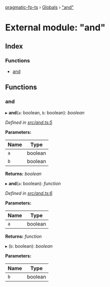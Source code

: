 [pragmatic-fp-ts](../README.md) › [Globals](../globals.md) › ["and"](_and_.md)

# External module: "and"

## Index

### Functions

* [and](_and_.md#and)

## Functions

###  and

▸ **and**(`a`: boolean, `b`: boolean): *boolean*

*Defined in [src/and.ts:5](https://github.com/hermann-p/pragmatic-fp-ts/blob/79e5127/src/and.ts#L5)*

**Parameters:**

Name | Type |
------ | ------ |
`a` | boolean |
`b` | boolean |

**Returns:** *boolean*

▸ **and**(`a`: boolean): *function*

*Defined in [src/and.ts:6](https://github.com/hermann-p/pragmatic-fp-ts/blob/79e5127/src/and.ts#L6)*

**Parameters:**

Name | Type |
------ | ------ |
`a` | boolean |

**Returns:** *function*

▸ (`b`: boolean): *boolean*

**Parameters:**

Name | Type |
------ | ------ |
`b` | boolean |
